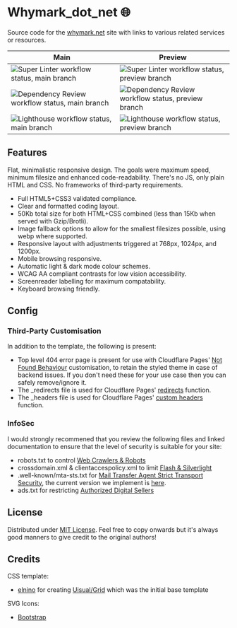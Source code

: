 # Whymark_dot_net :globe_with_meridians:
Source code for the [whymark.net](https://whymark.net/) site with links to various related services or resources.

| Main  | Preview |
| ------------- | ------------- |
| ![Super Linter workflow status, main branch](https://github.com/daniel-whymark/whymark_dot_net/actions/workflows/super_linter.yml/badge.svg?branch=main)  | ![Super Linter workflow status, preview branch](https://github.com/daniel-whymark/whymark_dot_net/actions/workflows/super_linter.yml/badge.svg?branch=preview)  |
| ![Dependency Review workflow status, main branch](https://github.com/daniel-whymark/whymark_dot_net/actions/workflows/dependency_review.yml/badge.svg?branch=main)  | ![Dependency Review workflow status, preview branch](https://github.com/daniel-whymark/whymark_dot_net/actions/workflows/dependency_review.yml/badge.svg?branch=preview)  |
| ![Lighthouse workflow status, main branch](https://github.com/daniel-whymark/whymark_dot_net/actions/workflows/lighthouse_main.yml/badge.svg)  | ![Lighthouse workflow status, preview branch](https://github.com/daniel-whymark/whymark_dot_net/actions/workflows/lighthouse_preview.yml/badge.svg)  |

## Features
Flat, minimalistic responsive design. The goals were maximum speed, minimum filesize and enhanced code-readability. There's no JS, only plain HTML and CSS. No frameworks of third-party requirements.

- Full HTML5+CSS3 validated compliance.
- Clear and formatted coding layout.
- 50Kb total size for both HTML+CSS combined (less than 15Kb when served with Gzip/Brotli).
- Image fallback options to allow for the smallest filesizes possible, using webp where supported.
- Responsive layout with adjustments triggered at 768px, 1024px, and 1200px.
- Mobile browsing responsive.
- Automatic light & dark mode colour schemes.
- WCAG AA compliant contrasts for low vision accessibility.
- Screenreader labelling for maximum compatability.
- Keyboard browsing friendly.


## Config
### Third-Party Customisation
In addition to the template, the following is present:
- Top level 404 error page is present for use with Cloudflare Pages' [Not Found Behaviour](https://developers.cloudflare.com/pages/platform/serving-pages/) customisation, to retain the styled theme in case of backend issues. If you don't need these for your use case then you can safely remove/ignore it.
- The _redirects file is used for Cloudflare Pages' [redirects](https://developers.cloudflare.com/pages/platform/redirects/) function.
- The _headers file is used for Cloudflare Pages' [custom headers](https://developers.cloudflare.com/pages/platform/headers/) function.


### InfoSec
I would strongly recommened that you review the following files and linked documentation to ensure that the level of security is suitable for your site:
- robots.txt to control [Web Crawlers & Robots](https://en.wikipedia.org/wiki/Robots_exclusion_standard)
- crossdomain.xml & clientaccespolicy.xml to limit [Flash & Silverlight](https://en.wikipedia.org/wiki/Cross-site_request_forgery)
- .well-known/mta-sts.txt for [Mail Transfer Agent Strict Transport Security](https://www.ncsc.gov.uk/collection/email-security-and-anti-spoofing/using-mta-sts-to-protect-the-privacy-of-your-emails), the current version we implement is [here](https://github.com/daniel-whymark/whymark_dot_net_mta-sts).
- ads.txt for restricting [Authorized Digital Sellers](https://iabtechlab.com/ads-txt/)


## License
Distributed under [MIT License](https://opensource.org/licenses/MIT). Feel free to copy onwards but it's always good manners to give credit to the original authors!


## Credits
CSS template:  
- [elnino](https://github.com/elnino) for creating [Uisual/Grid](https://github.com/uisual/freebies/tree/master/grid) which was the initial base template

SVG Icons:
- [Bootstrap](https://icons.getbootstrap.com)
